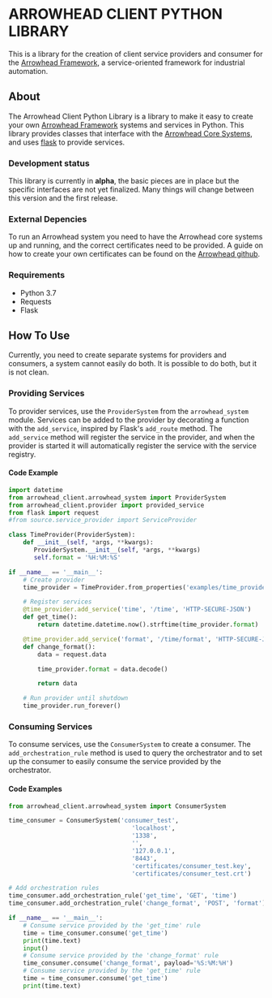 # ARROWHEAD CLIENT PYTHON LIBRARY
This is a library for the creation of client service providers and consumer for the [Arrowhead Framework](www.arrowhead.eu), a service-oriented framework for industrial automation.

## About
The Arrowhead Client Python Library is a library to make it easy to create your own [Arrowhead Framework](http://www.url.com) systems and services in Python.
This library provides classes that interface with the [Arrowhead Core Systems](http://www.url.com), and uses [flask](http://www.url.com) to provide services.

### Development status
This library is currently in **alpha**, the basic pieces are in place but the specific interfaces are not yet finalized.
Many things will change between this version and the first release.

### External Depencies
To run an Arrowhead system you need to have the Arrowhead core systems up and running, and the correct certificates need to be provided.
A guide on how to create your own certificates can be found on the [Arrowhead github](http://www.url.com).

### Requirements
 - Python 3.7
 - Requests
 - Flask

## How To Use
Currently, you need to create separate systems for providers and consumers, a system cannot easily do both.
It is possible to do both, but it is not clean.

### Providing Services
To provider services, use the `ProviderSystem` from the `arrowhead_system` module.
Services can be added to the provider by decorating a function with the `add_service`, inspired by Flask's `add_route` method.
The `add_service` method will register the service in the provider, and when the provider is started it will automatically register the service with the service registry.

#### Code Example
```python
import datetime
from arrowhead_client.arrowhead_system import ProviderSystem
from arrowhead_client.provider import provided_service
from flask import request
#from source.service_provider import ServiceProvider

class TimeProvider(ProviderSystem):
    def __init__(self, *args, **kwargs):
       ProviderSystem.__init__(self, *args, **kwargs)
       self.format = '%H:%M:%S'

if __name__ == '__main__':
    # Create provider
    time_provider = TimeProvider.from_properties('examples/time_provider.properties')

    # Register services
    @time_provider.add_service('time', '/time', 'HTTP-SECURE-JSON')
    def get_time():
        return datetime.datetime.now().strftime(time_provider.format)

    @time_provider.add_service('format', '/time/format', 'HTTP-SECURE-JSON', ['POST'])
    def change_format():
        data = request.data

        time_provider.format = data.decode()

        return data

    # Run provider until shutdown
    time_provider.run_forever()
```

### Consuming Services
To consume services, use the `ConsumerSystem` to create a consumer.
The `add_orchestration_rule` method is used to query the orchestrator and to set up the consumer to easily consume the service provided by the orchestrator.

#### Code Examples
```python
from arrowhead_client.arrowhead_system import ConsumerSystem

time_consumer = ConsumerSystem('consumer_test',
                                  'localhost',
                                  '1338',
                                  '',
                                  '127.0.0.1',
                                  '8443',
                                  'certificates/consumer_test.key',
                                  'certificates/consumer_test.crt')

# Add orchestration rules
time_consumer.add_orchestration_rule('get_time', 'GET', 'time')
time_consumer.add_orchestration_rule('change_format', 'POST', 'format')

if __name__ == '__main__':
    # Consume service provided by the 'get_time' rule
    time = time_consumer.consume('get_time')
    print(time.text)
    input()
    # Consume service provided by the 'change_format' rule
    time_consumer.consume('change_format', payload='%S:%M:%H')
    # Consume service provided by the 'get_time' rule
    time = time_consumer.consume('get_time')
    print(time.text)
```

